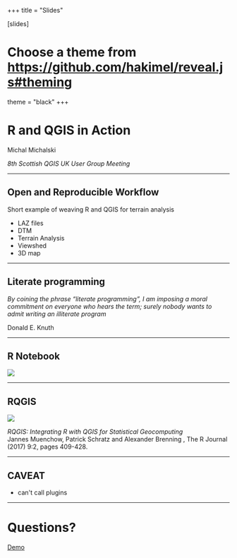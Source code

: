 +++
title = "Slides"

[slides]
# Choose a theme from https://github.com/hakimel/reveal.js#theming
theme = "black"
+++

# R and QGIS in Action

Michal Michalski  

_8th Scottish QGIS UK User Group Meeting_

---

## Open and Reproducible Workflow

Short example of weaving R and QGIS for terrain analysis 

- LAZ files 
- DTM 
- Terrain Analysis 
- Viewshed 
- 3D map 

---

## Literate programming

_By coining the phrase “literate programming”, I am imposing a moral commitment on everyone who hears the term; surely nobody wants to admit writing an illiterate program_

Donald E. Knuth

---

## R Notebook

![](/img/rstudio.png)

---

## RQGIS

![](/img/rqgis.png)

*RQGIS: Integrating R with QGIS for Statistical Geocomputing*  
Jannes Muenchow, Patrick Schratz and Alexander Brenning , The R Journal (2017) 9:2, pages 409-428.

---

## CAVEAT

- can't call plugins  

---

# Questions?

[Demo](http://originsofdoha.org/demo/lidar.nb.html) 

